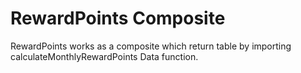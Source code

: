 # RewardPoints Composite

RewardPoints works as a composite which return table by importing calculateMonthlyRewardPoints Data function.

